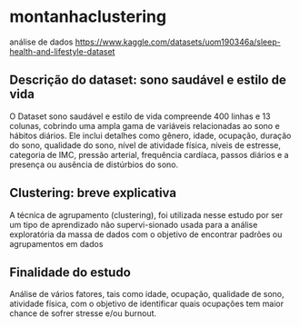 # montanhaclustering
análise de dados
https://www.kaggle.com/datasets/uom190346a/sleep-health-and-lifestyle-dataset

## Descrição do dataset: sono saudável e estilo de vida ##
O Dataset sono saudável e estilo de vida compreende 400 linhas e 13 colunas, cobrindo uma ampla gama de variáveis ​​relacionadas ao sono e hábitos diários. Ele inclui detalhes como gênero, idade, ocupação, duração do sono, qualidade do sono, nível de atividade física, níveis de estresse, categoria de IMC, pressão arterial, frequência cardíaca, passos diários e a presença ou ausência de distúrbios do sono.

## Clustering: breve explicativa ##
A técnica de agrupamento (clustering), foi utilizada nesse estudo por ser um tipo de aprendizado não supervi-sionado usada para a análise exploratória da massa de dados com o objetivo de encontrar padrões ou agrupamentos em dados

## Finalidade do estudo ##
Análise de vários fatores, tais como idade, ocupação, qualidade de sono, atividade física, com o objetivo de identificar quais ocupações tem maior chance de sofrer stresse e/ou burnout.
